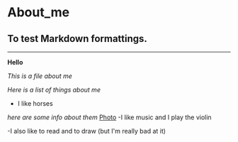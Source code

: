 # About_me

## To test Markdown formattings.  
---
**Hello**

*This is a file about me* 

*Here is a list of things about me*

- I like horses

*here are some info about them*
[Photo]([https://www.example.com](https://en.wikipedia.org/wiki/Horse))
-I like music  and I play the violin 

-I also like to read and to draw (but I'm really bad at it) 



